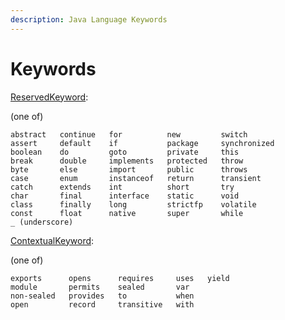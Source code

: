 ```yaml
---
description: Java Language Keywords
---
```


# Keywords

[ReservedKeyword](basic/keywords/reserved-keyword/):

(one of)

```
abstract   continue   for          new         switch
assert     default    if           package     synchronized
boolean    do         goto         private     this
break      double     implements   protected   throw
byte       else       import       public      throws
case       enum       instanceof   return      transient
catch      extends    int          short       try
char       final      interface    static      void
class      finally    long         strictfp    volatile
const      float      native       super       while
_ (underscore)
```

[ContextualKeyword](basic/keywords/contextual-keyword.md):

(one of)

```
exports      opens      requires     uses   yield
module       permits    sealed       var         
non-sealed   provides   to           when        
open         record     transitive   with        
```
